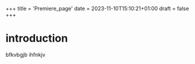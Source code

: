 +++
title = 'Premiere_page'
date = 2023-11-10T15:10:21+01:00
draft = false
+++
# introduction
bfkvbgjb
ihfnkjv
